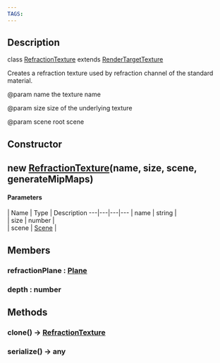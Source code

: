 ```yaml
---
TAGS:
---
```

## Description

class [RefractionTexture](/classes/3.0/RefractionTexture) extends [RenderTargetTexture](/classes/3.0/RenderTargetTexture)

Creates a refraction texture used by refraction channel of the standard material.

@param name the texture name

@param size size of the underlying texture

@param scene root scene

## Constructor

## new [RefractionTexture](/classes/3.0/RefractionTexture)(name, size, scene, generateMipMaps)



#### Parameters
 | Name | Type | Description
---|---|---|---
 | name | string |   
 | size | number |   
 | scene | [Scene](/classes/3.0/Scene) |   
## Members

### refractionPlane : [Plane](/classes/3.0/Plane)



### depth : number



## Methods

### clone() &rarr; [RefractionTexture](/classes/3.0/RefractionTexture)


### serialize() &rarr; any


